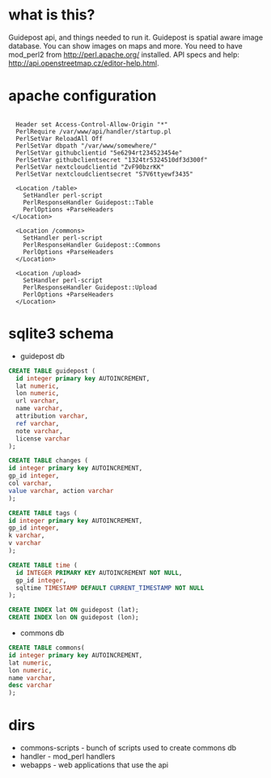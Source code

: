 # what is this?
Guidepost api, and things needed to run it.
Guidepost is spatial aware image database. You can show images on maps and more.
You need to have mod_perl2 from http://perl.apache.org/ installed.
API specs and help: http://api.openstreetmap.cz/editor-help.html.

# apache configuration

```

  Header set Access-Control-Allow-Origin "*"
  PerlRequire /var/www/api/handler/startup.pl
  PerlSetVar ReloadAll Off
  PerlSetVar dbpath "/var/www/somewhere/"
  PerlSetVar githubclientid "5e6294rt234523454e"
  PerlSetVar githubclientsecret "1324tr5324510df3d300f"
  PerlSetVar nextcloudclientid "ZvF90bzrKK"
  PerlSetVar nextcloudclientsecret "S7V6ttyewf3435"

  <Location /table>
    SetHandler perl-script
    PerlResponseHandler Guidepost::Table
    PerlOptions +ParseHeaders
 </Location>

  <Location /commons>
    SetHandler perl-script
    PerlResponseHandler Guidepost::Commons
    PerlOptions +ParseHeaders
  </Location>

  <Location /upload>
    SetHandler perl-script
    PerlResponseHandler Guidepost::Upload
    PerlOptions +ParseHeaders
  </Location>

```

# sqlite3 schema

* guidepost db

```sql
CREATE TABLE guidepost (                                       
  id integer primary key AUTOINCREMENT,
  lat numeric,                                                                  
  lon numeric,                                                                  
  url varchar,                                                                  
  name varchar,                                                                 
  attribution varchar, 
  ref varchar, 
  note varchar, 
  license varchar
);

CREATE TABLE changes (
id integer primary key AUTOINCREMENT,
gp_id integer,
col varchar,
value varchar, action varchar
);

CREATE TABLE tags ( 
id integer primary key AUTOINCREMENT, 
gp_id integer, 
k varchar, 
v varchar 
);

CREATE TABLE time (
  id INTEGER PRIMARY KEY AUTOINCREMENT NOT NULL,
  gp_id integer,
  sqltime TIMESTAMP DEFAULT CURRENT_TIMESTAMP NOT NULL
);

CREATE INDEX lat ON guidepost (lat);
CREATE INDEX lon ON guidepost (lon);

```

* commons db

```sql
CREATE TABLE commons(
id integer primary key AUTOINCREMENT,
lat numeric,
lon numeric,
name varchar,
desc varchar
);
```

# dirs
* commons-scripts - bunch of scripts used to create commons db
* handler - mod_perl handlers
* webapps - web applications that use the api


